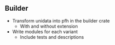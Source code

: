 ## Builder

- Transform unidata into pfh in the builder crate
	+ With and without extension
- Write modules for each variant
	+ Include tests and descriptions
